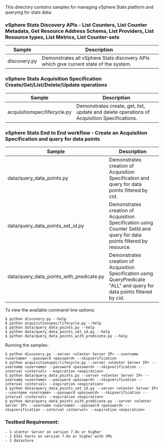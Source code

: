 This directory contains samples for managing vSphere Stats platform and querying for stats data:

### vSphere Stats Discovery APIs - List Counters, List Counter Metadata, Get Resource Address Schema, List Providers, List Resource types, List Metrics, List Counter-sets
Sample                                                                      | Description
----------------------------------------------------------------------------|----------------------------------------------------------------------------------------------------------------
discovery.py                                                                | Demonstrates all vSphere Stats discovery APIs which give current state of the system.

### vSphere Stats Acquisition Specification Create/Get/List/Delete/Update operations
Sample                                                                      | Description
----------------------------------------------------------------------------|----------------------------------------------------------------------------------------------------------------
acquisitionspec/lifecycle.py                                                | Demonstrates create, get, list, update and delete operations of Acquisition Specifications.

### vSphere Stats End to End workflow - Create an Acquisition Specification and query for data points
Sample                                                                      | Description
----------------------------------------------------------------------------|----------------------------------------------------------------------------------------------------------
data/query_data_points.py                                                   | Demonstrates creation of Acquisition Specification and query for data points filtered by cid.
data/query_data_points_set_id.py                                            | Demonstrates creation of Acquisition Specification using Counter SetId and query for data points filtered by resource.
data/query_data_points_with_predicate.py                                    | Demonstrates creation of Acquisition Specification using QueryPredicate "ALL" and query for data points filtered by cid.


To view the available command-line options:

    $ python discovery.py --help
    $ python acquisitionspec/lifecycle.py --help
    $ python data/query_data_points.py --help
    $ python data/query_data_points_set_id.py --help
    $ python data/query_data_points_with_predicate.py --help

Running the samples:

    $ python discovery.py --server <vCenter Server IP> --username <username> --password <password> --skipverification
    $ python acquisitionspec/lifecycle.py --server <vCenter Server IP> --username <username> --password <password> --skipverification --interval <interval> --expiration <expiration>
    $ python data/query_data_points.py --server <vCenter Server IP> --username <username> --password <password> --skipverification --interval <interval> --expiration <expiration>
    $ python data/query_data_points_set_id.py --server <vCenter Server IP> --username <username> --password <password> --skipverification --interval <interval> --expiration <expiration>
    $ python data/query_data_points_with_predicate.py --server <vCenter Server IP> --username <username> --password <password> --skipverification --interval <interval> --expiration <expiration>


### Testbed Requirement:
    - 1 vCenter Server on version 7.0x or higher
    - 2 ESXi hosts on version 7.0x or higher with VMs
    - 1 datastore
